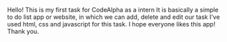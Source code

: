 Hello!
This is my first task for CodeAlpha as a intern
It is basically a simple to do list app or website, in which we can add, delete and edit our task
I've used html, css and javascript for this task.
I hope everyone likes this app!
Thank you.
